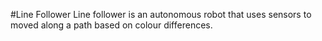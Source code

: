 #Line Follower
Line follower is an autonomous robot that uses sensors to moved along a path based on colour differences.

